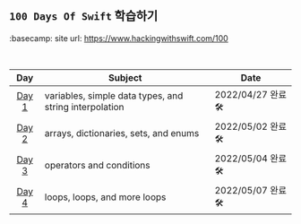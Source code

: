 ## `100 Days Of Swift`  학습하기

:basecamp: site url: https://www.hackingwithswift.com/100

<br>

| Day | Subject | Date |
| --- | --- | --- |
| <center>[Day 1](https://www.hackingwithswift.com/100/1)</center> | variables, simple data types, and string interpolation | 2022/04/27 완료 🛠 |
| <center>[Day 2](https://www.hackingwithswift.com/100/2)</center> | arrays, dictionaries, sets, and enums | 2022/05/02 완료 🛠 |
| <center>[Day 3](https://www.hackingwithswift.com/100/3)</center> | operators and conditions | 2022/05/04 완료 🛠 |
| <center>[Day 4](https://www.hackingwithswift.com/100/4)</center> | loops, loops, and more loops | 2022/05/07 완료 🛠 |
